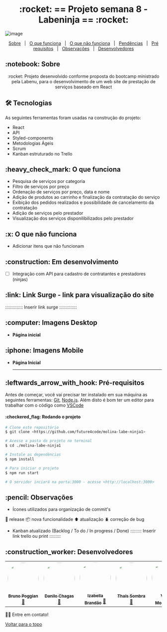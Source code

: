 <h1 align="center" id="top">:rocket: == Projeto semana 8 - Labeninja == :rocket:</h1>

![image](https://user-images.githubusercontent.com/80704054/123421796-b778fb00-d593-11eb-9d0f-58f81af12663.png)


<p align="center">
  <a href="#sobre">Sobre</a> &#xa0; | &#xa0; 
  <a href="#funciona">O que funciona</a> &#xa0; | &#xa0;
  <a href="#nao-funciona">O que não funciona</a> &#xa0; | &#xa0;
  <a href="#pendente">Pendências</a> &#xa0; | &#xa0;
  <a href="#requisitos">Pré requisitos</a> &#xa0; | &#xa0;
  <a href="#observacoes">Observações</a> &#xa0; | &#xa0;
  <a href="#desenvolvedores">Desenvolvedores</a>
</p>

<h2 id="sobre">:notebook: Sobre </h2>

<p align="center">:rocket: Projeto desenvolvido conforme proposta do bootcamp ministrado pela Labenu, para o desenvolvimento de um web site de prestação de serviços baseado em React </p>

<h2 id="tecnologias"> 🛠 Tecnologias </h2>

As seguintes ferramentas foram usadas na construção do projeto:

* React
* API
* Styled-components
* Metodologias Ágeis
* Scrum
* Kanban estruturado no Trello


<h2 id="funciona">:heavy_check_mark: O que funciona</h2>

* Pesquisa de serviços por categoria
* Filtro de serviços por preço
* Ordenação de serviços por preço, data e nome
* Adição de produtos ao carrinho e finalização da contratação do serviço
* Exibição dos pedidos realizados e possibilidade de cancelamento da contratação
* Adição de serviços pelo prestador
* Visualização dos serviços disponilibilizados pelo prestador

<h2 id="nao-funciona">:x: O que não funciona</h2>

* Adicionar itens que não funcionam

 
<h2 id="pendente">:construction: Em desenvolvimento</h2>

- [ ] Integração com API para cadastro de contratantes e prestadores (ninjas)

<h2 id="link">:link: Link Surge - link para visualização do site</h2>
:::::::::::::: Inserir link surge ::::::::::::::

<h2 id="imagens">:computer: Imagens Desktop</h2>

- **Página inicial**

<h2>:iphone: Imagens Mobile</h2>

- **Página Inicial**<hr></hr>


<h2 id="requisitos">:leftwards_arrow_with_hook: Pré-requisitos</h2>

Antes de começar, você vai precisar ter instalado em sua máquina as seguintes ferramentas:
[Git](https://git-scm.com), [Node.js](https://nodejs.org/en/). 
Além disto é bom ter um editor para trabalhar com o código como [VSCode](https://code.visualstudio.com/)

<h4>:checkered_flag: Rodando o projeto </h4>

```bash
# Clone este repositório
$ git clone <https://github.com/future4code/molina-labe-ninja1>

# Acesse a pasta do projeto no terminal
$ cd ./molina-labe-ninja1

# Instale as dependências
$ npm install

# Para iniciar o projeto
$ npm run start

# O servidor inciará na porta:3000 - acesse <http://localhost:3000>
```

<h2 id="observacoes">:pencil: Observações</h2>

- Ícones utilizados para organização de commit's

:checkered_flag: release
:package: nova funcionalidade 
:arrow_up: atualização 
:beetle: correção de bug

- Kanban atualizado (Backlog / To do / In progress / Done)
::::::::: Inserir link trello ou print :::::::::

<h2 id="desenvolvedores">:construction_worker: Desenvolvedores</h2>

<table> 
<tr>
 
<td align="center"><a href="https://github.com/BrunoPogianMallta"><img style="border-radius: 50%" src="https://avatars.githubusercontent.com/u/74029775?v=4" width="100px" alt=""/>
 <br />
 <sub><b>Bruno Poggian</b></sub></a> <a href="https://github.com/BrunoPogianMallta">🚀</a></td>
 
 
<td align="center"><a href="https://github.com/danilo-ac"><img style="border-radius: 50%" src="https://ca.slack-edge.com/TLAVDH7C2-U020JT4QD08-728187f5c368-512" width="100px" alt=""/>
 <br />
 <sub><b>Danilo Chagas</b></sub></a> <a href="https://github.com/danilo-ac">🚀</a></td>

 <td align="center"><a href="https://github.com/bellacbs"><img style="border-radius: 50%" src="https://avatars.githubusercontent.com/u/35279793?v=4" width="100px" alt=""/>
 <br />
 <sub><b>Izabella Brandão</b></sub></a> <a href="https://github.com/bellacbs">🚀</a></td>

 <td align="center"><a href="https://github.com/tshadz"><img style="border-radius: 50%" src="https://avatars.githubusercontent.com/u/80704054?v=4" width="100px" alt=""/>
 <br />
 <sub><b>Thaís Sombra</b></sub></a> <a href="https://github.com/tshadz">🚀</a></td>
 
 <td align="center"><a href="https://github.com/VitoriaMochovik"><img style="border-radius: 50%" src="https://avatars.githubusercontent.com/u/82537066?v=4" width="100px" alt=""/>
 <br />
 <sub><b>Vitória Mochovik</b></sub></a> <a href="https://github.com/VitoriaMochovik">🚀</a></td>


</tr>
</table>

👋🏽 Entre em contato!

<a href="#top">Voltar para o topo</a>
